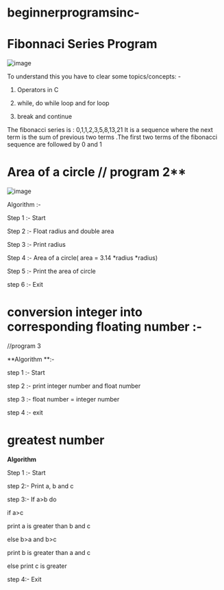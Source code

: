 # beginnerprogramsinc-

# Fibonnaci Series Program 




![image](https://media.geeksforgeeks.org/wp-content/cdn-uploads/program-for-fibonacci-numbers-1024x512.png)





To understand this you have to clear some topics/concepts: -




1. Operators in C





2. while, do while loop and for loop



3. break and continue





The fibonacci series is : 0,1,1,2,3,5,8,13,21
It is a sequence where the next term is the sum of previous two terms .The  first two terms of the fibonacci sequence are followed by 0 and 1








# Area of a circle     // program 2**


![image](https://www.cdn.geeksforgeeks.org/wp-content/uploads/Area-of-circle.png)



Algorithm :-





Step 1 :- Start





Step 2 :- Float radius and double area




Step 3 :- Print radius




Step  4 :- Area of a circle( area = 3.14 *radius *radius)




Step 5 :- Print the area of circle




step 6 :- Exit





# conversion integer into corresponding floating number :-


//program 3

**Algorithm **:-
 
 
 
step 1 :- Start




step 2 :- print integer number and float number 




step 3  :- float number = integer number




step 4  :- exit





# greatest number 
**Algorithm**


Step 1 :- Start



step 2:- Print a, b and c


step 3:- If a>b do
         
         
   
   if a>c
         
  print a is greater than b and c
  
  
  else
  b>a and b>c
  
  print b is greater than a and c
  
  
  else 
  print c is greater
  
  
  
  step 4:- Exit
         
         
